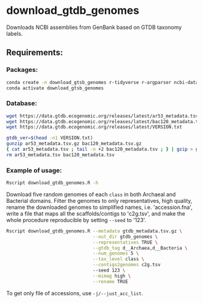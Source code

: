 # download_gtdb_genomes
Downloads NCBI assemblies from GenBank based on GTDB taxonomy labels.
## Requirements:
### Packages:
```bash
conda create -n download_gtsb_genomes r-tidyverse r-argparser ncbi-datasets-cli>=15.11.0
conda activate download_gtsb_genomes
```
### Database:
```bash
wget https://data.gtdb.ecogenomic.org/releases/latest/ar53_metadata.tsv.gz
wget https://data.gtdb.ecogenomic.org/releases/latest/bac120_metadata.tsv.gz
wget https://data.gtdb.ecogenomic.org/releases/latest/VERSION.txt

gtdb_ver=$(head -n1 VERSION.txt)
gunzip ar53_metadata.tsv.gz bac120_metadata.tsv.gz
{ cat ar53_metadata.tsv ; tail -n +2 bac120_metadata.tsv ; } | gzip > gtdb_metadata_"$gtdb_ver".tsv.gz
rm ar53_metadata.tsv bac120_metadata.tsv
```
### Example of usage:
```bash
Rscript download_gtdb_genomes.R -h
```

Download five random genomes of each `class` in both Archaeal and Bacterial domains. Filter the genomes to only representatives, high quality, rename the downloaded genomes to simplified names, i.e. 'accession.fna', write a file that maps all the scaffolds/contigs to 'c2g.tsv', and make the whole procedure reproducible by setting `--seed` to '123'.
```bash
Rscript download_gtdb_genomes.R --metadata gtdb_metadata.tsv.gz \
                                --out_dir gtdb_genomes \
                                --representatives TRUE \
                                --gtdb_tag d__Archaea,d__Bacteria \
                                --num_genomes 5 \
                                --tax_level class \
                                --contigs2genomes c2g.tsv
                                --seed 123 \
                                --mimag high \
                                --rename TRUE
```

To get only file of accessions, use `-j/--just_acc_list`.
